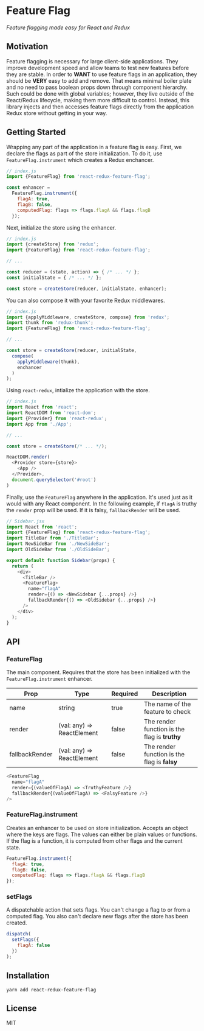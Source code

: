 # Feature Flag

_Feature flagging made easy for React and Redux_

## Motivation

Feature flagging is necessary for large client-side applications. They improve development speed
and allow teams to test new features before they are stable. In order to __WANT__ to use feature
flags in an application, they should be __VERY__ easy to add and remove. That means minimal
boiler plate and no need to pass boolean props down through component hierarchy. Such could be
done with global variables; however, they live outside of the React/Redux lifecycle, making them
more difficult to control. Instead, this library injects and then accesses feature flags directly
from the application Redux store without getting in your way.

## Getting Started

Wrapping any part of the application in a feature flag is easy. First, we declare the flags as
part of the store initialization. To do it, use `FeatureFlag.instrument` which creates a Redux enchancer.

```js
// index.js
import {FeatureFlag} from 'react-redux-feature-flag';

const enhancer =
  FeatureFlag.instrument({
    flagA: true,
    flagB: false,
    computedFlag: flags => flags.flagA && flags.flagB
  });
```

Next, initialize the store using the enhancer.

```js
// index.js
import {createStore} from 'redux';
import {FeatureFlag} from 'react-redux-feature-flag';

// ...

const reducer = (state, action) => { /* ... */ };
const initialState = { /* ... */ };

const store = createStore(reducer, initialState, enhancer);
```

You can also compose it with your favorite Redux middlewares.

```js
// index.js
import {applyMiddleware, createStore, compose} from 'redux';
import thunk from 'redux-thunk';
import {FeatureFlag} from 'react-redux-feature-flag';

// ...

const store = createStore(reducer, initialState,
  compose(
    applyMiddleware(thunk),
    enchancer
  )
);
```

Using `react-redux`, intialize the application with the store.

```js
// index.js
import React from 'react';
import ReactDOM from 'react-dom';
import {Provider} from 'react-redux';
import App from './App';

// ...

const store = createStore(/* ... */);

ReactDOM.render(
  <Provider store={store}>
    <App />
  </Provider>,
  document.querySelector('#root')
)
```

Finally, use the `FeatureFlag` anywhere in the application. It's used just as
it would with any React component. In the following example, if `flagA` is truthy the
`render` prop will be used. If it is falsy, `fallbackRender` will be used.

```js
// Sidebar.jsx
import React from 'react';
import {FeatureFlag} from 'react-redux-feature-flag';
import TitleBar from './TitleBar';
import NewSideBar from './NewSideBar';
import OldSideBar from './OldSideBar';

export default function Sidebar(props) {
  return (
    <div>
      <TitleBar />
      <FeatureFlag>
        name="flagA"
        render={() => <NewSidebar {...props} />}
        fallbackRender{() => <OldSidebar {...props} />}
      />
    </div>
  );
}
```

## API

### FeatureFlag

The main component. Requires that the store has been initialized with the
`FeatureFlag.instrument` enhancer.

Prop | Type | Required | Description
--- | --- | --- | ---
name | string | true | The name of the feature to check
render | (val: any) => ReactElement | false | The render function is the flag is __truthy__
fallbackRender | (val: any) => ReactElement | false | The render function is the flag is __falsy__

```js
<FeatureFlag
  name="flagA"
  render={(valueOfFlagA) => <TruthyFeature />}
  fallbackRender{(valueOfFlagA) => <FalsyFeature />}
/>
```

### FeatureFlag.instrument

Creates an enhancer to be used on store initialization. Accepts an object where the keys are flags.
The values can either be plain values or functions. If the flag is a function, it is computed from
other flags and the current state.

```js
FeatureFlag.instrument({
  flagA: true,
  flagB: false,
  computedFlag: flags => flags.flagA && flags.flagB
});
```


### setFlags

A dispatchable action that sets flags. You can't change a flag to or from a computed flag. You also
can't declare new flags after the store has been created.

```js
dispatch(
  setFlags({
    flagA: false
  })
);
```

## Installation

```
yarn add react-redux-feature-flag
```

## License

MIT
